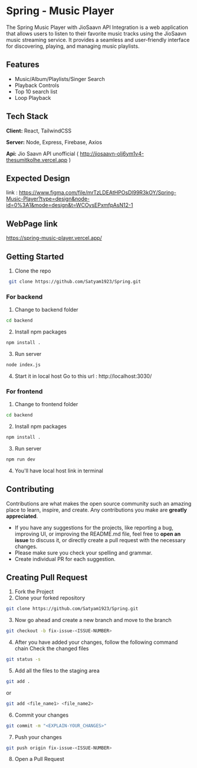 # Spring - Music Player

The Spring Music Player with JioSaavn API Integration is a web application that allows users to listen to their favorite music tracks using the JioSaavn music streaming service. It provides a seamless and user-friendly interface for discovering, playing, and managing music playlists.


## Features
- Music/Album/Playlists/Singer Search
- Playback Controls
- Top 10 search list
- Loop Playback

## Tech Stack

**Client:** React, TailwindCSS

**Server:** Node, Express, Firebase, Axios

**Api:** Jio Saavn API unofficial (
http://jiosaavn-olj6ym1v4-thesumitkolhe.vercel.app )

## Expected Design 
link : https://www.figma.com/file/mrTzLDEAtHPOsDl99R3kOY/Spring-Music-Player?type=design&node-id=0%3A1&mode=design&t=WCOysEPxmfpAsN12-1


## WebPage link
https://spring-music-player.vercel.app/
## Getting Started
1. Clone the repo

```sh
 git clone https://github.com/Satyam1923/Spring.git
```

### For backend
1. Change to backend folder
```sh
cd backend
```
2. Install npm packages
```sh
npm install .
```
3. Run server
```sh
node index.js
```
4. Start it in local host
Go to this url : http://localhost:3030/
### For frontend 
1. Change to frontend folder
```sh
cd backend
```
2. Install npm packages
```sh
npm install .
```
3. Run server
```sh
npm run dev
```
4. You'll have local host link in terminal

## Contributing

Contributions are what makes the open source community such an amazing place to learn, inspire, and create. Any contributions you make are **greatly appreciated**.

- If you have any suggestions for the projects, like reporting a bug, improving UI, or improving the README.md file, feel free to **open an issue** to discuss it, or directly create a pull request with the necessary changes.
- Please make sure you check your spelling and grammar.
- Create individual PR for each suggestion.
## Creating Pull Request
1. Fork the Project
2. Clone your forked repository

```sh
git clone https://github.com/Satyam1923/Spring.git
```
3. Now go ahead and create a new branch and move to the branch
```sh
git checkout -b fix-issue-<ISSUE-NUMBER>
```
4. After you have added your changes, follow the following command chain
   Check the changed files
```sh
git status -s
```

5. Add all the files to the staging area
```sh
git add .
```
 or
```sh
git add <file_name1> <file_name2>
```
6. Commit your changes
```sh
git commit -m "<EXPLAIN-YOUR_CHANGES>"
```
7. Push your changes
```sh
git push origin fix-issue-<ISSUE-NUMBER>
```
8. Open a Pull Request 


